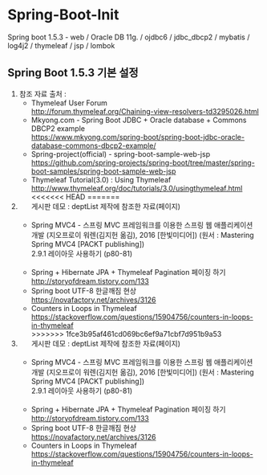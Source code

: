 # Spring-Boot-Init
Spring boot 1.5.3 - web / Oracle DB 11g. / ojdbc6 / jdbc_dbcp2 / mybatis / log4j2 / thymeleaf / jsp / lombok

<h2>Spring Boot 1.5.3 기본 설정</h2>


<ol>
    <li>
        참조 자료 출처 :
        <ul>
            <li>Thymeleaf User Forum <br/> <a href="http://forum.thymeleaf.org/Chaining-view-resolvers-td3295026.html">http://forum.thymeleaf.org/Chaining-view-resolvers-td3295026.html</a></li>
            <li>Mkyong.com - Spring Boot JDBC + Oracle database + Commons DBCP2 example <br/> <a href="https://www.mkyong.com/spring-boot/spring-boot-jdbc-oracle-database-commons-dbcp2-example/">https://www.mkyong.com/spring-boot/spring-boot-jdbc-oracle-database-commons-dbcp2-example/</a></li>
            <li>Spring-project(official) - spring-boot-sample-web-jsp <br/> <a href="https://github.com/spring-projects/spring-boot/tree/master/spring-boot-samples/spring-boot-sample-web-jsp">https://github.com/spring-projects/spring-boot/tree/master/spring-boot-samples/spring-boot-sample-web-jsp</a></li>
            <li>Thymeleaf Tutorial(3.0) : Using Thymeleaf <br/> <a href="http://www.thymeleaf.org/doc/tutorials/3.0/usingthymeleaf.html">http://www.thymeleaf.org/doc/tutorials/3.0/usingthymeleaf.html</a></li>            
<<<<<<< HEAD
=======
        </ul>
    </li>
    <li>
       게시판 데모 : deptList 제작에 참조한 자료(페이지)
       <ul>
            <li>Spring MVC4 - 스프링 MVC 프레임워크를 이용한 스프링 웹 애플리케이션 개발 (지오프로이 워렌(김지헌 옮김), 2016 [한빛미디어]) (원서 : Mastering Spring MVC4 [PACKT publishing]) <br/> 2.9.1 레이아웃 사용하기 (p80-81)
            </li>
             <li>Spring + Hibernate JPA + Thymeleaf Pagination 페이징 하기 <br/> <a href="http://storyofdream.tistory.com/133">http://storyofdream.tistory.com/133</a></li>
             <li>Spring boot UTF-8 한글깨짐 현상 <br/> <a href="https://novafactory.net/archives/3126">https://novafactory.net/archives/3126</a></li>
             <li>Counters in Loops in Thymeleaf <br/> <a href="https://stackoverflow.com/questions/15904756/counters-in-loops-in-thymeleaf">https://stackoverflow.com/questions/15904756/counters-in-loops-in-thymeleaf</a></li>
>>>>>>> 1fce3b95af461cd069bc6ef9a71cbf7d951b9a53
        </ul>
    </li>
    <li>
       게시판 데모 : deptList 제작에 참조한 자료(페이지)
       <ul>
            <li>Spring MVC4 - 스프링 MVC 프레임워크를 이용한 스프링 웹 애플리케이션 개발 (지오프로이 워렌(김지헌 옮김), 2016 [한빛미디어]) (원서 : Mastering Spring MVC4 [PACKT publishing]) <br/> 2.9.1 레이아웃 사용하기 (p80-81)
            </li>
             <li>Spring + Hibernate JPA + Thymeleaf Pagination 페이징 하기 <br/> <a href="http://storyofdream.tistory.com/133">http://storyofdream.tistory.com/133</a></li>
             <li>Spring boot UTF-8 한글깨짐 현상 <br/> <a href="https://novafactory.net/archives/3126">https://novafactory.net/archives/3126</a></li>
             <li>Counters in Loops in Thymeleaf <br/> <a href="https://stackoverflow.com/questions/15904756/counters-in-loops-in-thymeleaf">https://stackoverflow.com/questions/15904756/counters-in-loops-in-thymeleaf</a></li>
        </ul>
    </li>
</ol>
